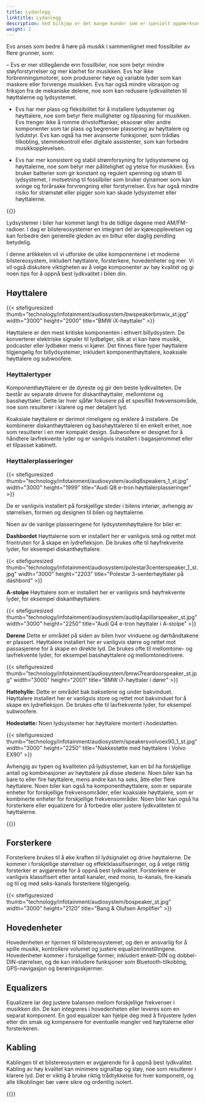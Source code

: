 ```yaml
---
title: Lydanlegg
linktitle: Lydanlegg
description: Ved bilkjøp er det mange kunder som er spesielt oppmerksomme på lydanlegget. Det er fordi bilen er spesielt der folk hører på musikk entusiastisk og ofte.
weight: 2
---
```

<!-- markdownlint-disable MD033 -->

Evs anses som bedre å høre på musikk i sammenlignet med fossilbiler av flere grunner, som:

– Evs er mer stillegående enn fossilbiler, noe som betyr mindre støyforstyrrelser og mer klarhet for musikken. Evs har ikke forbrenningsmotorer, som produserer høye og variable lyder som kan maskere eller forvrenge musikken. Evs har også mindre vibrasjon og friksjon fra de mekaniske delene, noe som kan redusere lydkvaliteten til høyttalerne og lydsystemet.

- Evs har mer plass og fleksibilitet for å installere lydsystemer og høyttalere, noe som betyr flere muligheter og tilpasning for musikken. Evs trenger ikke å romme drivstofftanker, eksosrør eller andre komponenter som tar plass og begrenser plassering av høyttalere og lydutstyr. Evs kan også ha mer avanserte funksjoner, som trådløs tilkobling, stemmekontroll eller digitale assistenter, som kan forbedre musikkopplevelsen.

- Evs har mer konsistent og stabil strømforsyning for lydsystemene og høyttalerne, noe som betyr mer pålitelighet og ytelse for musikken. Evs bruker batterier som gir konstant og regulert spenning og strøm til lydsystemet, i motsetning til fossilbiler som bruker dynamoer som kan svinge og forårsake forvrengning eller forstyrrelser. Evs har også mindre risiko for strømstøt eller pigger som kan skade lydsystemet eller høyttalerne.

{{<evkxdisplayaddarticle />}}

Lydsystemer i biler har kommet langt fra de tidlige dagene med AM/FM-radioer. I dag er bilstereosystemer en integrert del av kjøreopplevelsen og kan forbedre den generelle gleden av en biltur eller daglig pendling betydelig.

I denne artikkelen vil vi utforske de ulike komponentene i et moderne bilstereosystem, inkludert høyttalere, forsterkere, hovedenheter og mer. Vi vil også diskutere viktigheten av å velge komponenter av høy kvalitet og gi noen tips for å oppnå best lydkvalitet i bilen din.
## Høyttalere

{{< sitefiguresized thumb="technology/infotainment/audiosystem/bwspeakerbmwix_st.jpg" width="3000" height="2000" title="BMW iX-høyttaler" >}}

Høyttalere er den mest kritiske komponenten i ethvert billydsystem. De konverterer elektriske signaler til lydbølger, slik at vi kan høre musikk, podcaster eller lydbøker mens vi kjører. Det finnes flere typer høyttalere tilgjengelig for billydsystemer, inkludert komponenthøyttalere, koaksiale høyttalere og subwoofere.

### Høyttalertyper

Komponenthøyttalere er de dyreste og gir den beste lydkvaliteten. De består av separate drivere for diskanthøyttaler, mellomtone og basshøyttaler. Dette lar hver sjåfør fokusere på et spesifikt frekvensområde, noe som resulterer i klarere og mer detaljert lyd.

Koaksiale høyttalere er derimot rimeligere og enklere å installere. De kombinerer diskanthøyttaleren og basshøyttaleren til en enkelt enhet, noe som resulterer i en mer kompakt design. Subwoofere er designet for å håndtere lavfrekvente lyder og er vanligvis installert i bagasjerommet eller et tilpasset kabinett.

### Høyttalerplasseringer

{{< sitefiguresized thumb="technology/infotainment/audiosystem/audiq8speakers_1_st.jpg" width="3000" height="1999" title="Audi Q8 e-tron høyttalerplasseringer" >}}

De er vanligvis installert på forskjellige steder i bilens interiør, avhengig av størrelsen, formen og designen til bilen og høyttalerne.

Noen av de vanlige plasseringene for lydsystemhøyttalere for biler er:

**Dashbordet** Høyttalerne som er installert her er vanligvis små og rettet mot frontruten for å skape en lydrefleksjon. De brukes ofte til høyfrekvente lyder, for eksempel diskanthøyttalere.

{{< sitefiguresized thumb="technology/infotainment/audiosystem/polestar3centerspeaker_1_st.jpg" width="3000" height="2203" title="Polestar 3-senterhøyttaler på dashbord" >}}

**A-stolpe** Høyttalere som er installert her er vanligvis små høyfrekvente lyder, for eksempel diskanthøyttalere.

{{< sitefiguresized thumb="technology/infotainment/audiosystem/audiq4apillarspeaker_st.jpg" width="3000" height="2250" title="Audi Q4 e-tron høyttaler i A-stolpe" >}}

**Dørene** Dette er området på siden av bilen hvor vinduene og dørhåndtakene er plassert. Høyttalere installert her er vanligvis større og rettet mot passasjerene for å skape en direkte lyd. De brukes ofte til mellomtone- og lavfrekvente lyder, for eksempel basshøyttalere og mellomtonedrivere.

{{< sitefiguresized thumb="technology/infotainment/audiosystem/bmwi7reardoorspeaker_st.jpg" width="3000" height="2001" title="BMW i7-høyttaler i dører" >}}

**Hattehylle:** Dette er området bak baksetene og under bakvinduet. Høyttalere installert her er vanligvis store og rettet mot bakvinduet for å skape en lydrefleksjon. De brukes ofte til lavfrekvente lyder, for eksempel subwoofere.

**Hodestøtte:** Noen lydsystemer har høyttalere montert i hodestøtten.

{{< sitefiguresized thumb="technology/infotainment/audiosystem/speakersvolvoex90_1_st.jpg" width="3000" height="2250" title="Nakkestøtte med høyttalere i Volvo EX90" >}}

Avhengig av typen og kvaliteten på lydsystemet, kan en bil ha forskjellige antall og kombinasjoner av høyttalere på disse stedene. Noen biler kan ha bare to eller fire høyttalere, mens andre kan ha seks, åtte eller flere høyttalere. Noen biler kan også ha komponenthøyttalere, som er separate enheter for forskjellige frekvensområder, eller koaksiale høyttalere, som er kombinerte enheter for forskjellige frekvensområder. Noen biler kan også ha forsterkere eller equalizere for å forbedre eller justere lydkvaliteten til høyttalerne.

{{<evkxdisplayaddarticle />}}

## Forsterkere

Forsterkere brukes til å øke kraften til lydsignalet og drive høyttalerne. De kommer i forskjellige størrelser og effektklassifiseringer, og å velge riktig forsterker er avgjørende for å oppnå best lydkvalitet. Forsterkere er vanligvis klassifisert etter antall kanaler, med mono, to-kanals, fire-kanals og til og med seks-kanals forsterkere tilgjengelig.

{{< sitefiguresized thumb="technology/infotainment/audiosystem/bospeaker_st.jpg" width="3000" height="2120" title="Bang & Olufsen Amplifier" >}}

## Hovedenheter

Hovedenheten er hjernen til bilstereosystemet, og den er ansvarlig for å spille musikk, kontrollere volumet og justere equalizerinnstillingene. Hovedenheter kommer i forskjellige former, inkludert enkelt-DIN og dobbel-DIN-størrelser, og de kan inkludere funksjoner som Bluetooth-tilkobling, GPS-navigasjon og berøringsskjermer.

## Equalizers

Equalizere lar deg justere balansen mellom forskjellige frekvenser i musikken din. De kan integreres i hovedenheten eller leveres som en separat komponent. En god equalizer kan hjelpe deg med å finjustere lyden etter din smak og kompensere for eventuelle mangler ved høyttalerne eller forsterkeren.

## Kabling

Kablingen til et bilstereosystem er avgjørende for å oppnå best lydkvalitet. Kabling av høy kvalitet kan minimere signaltap og støy, noe som resulterer i klarere lyd. Det er viktig å bruke riktig trådtykkelse for hver komponent, og alle tilkoblinger bør være sikre og ordentlig isolert.

{{<evkxdisplayaddarticle />}}